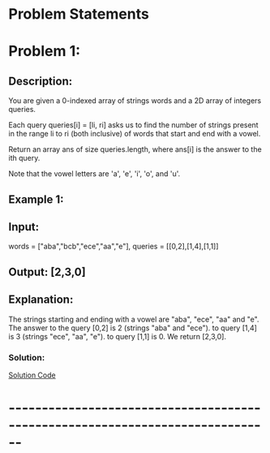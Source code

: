 # Problem Statements

# Problem 1:
## Description:
You are given a 0-indexed array of strings words and a 2D array of integers queries.

Each query queries[i] = [li, ri] asks us to find the number of strings present in the range li to ri (both inclusive) of words that start and end with a vowel.

Return an array ans of size queries.length, where ans[i] is the answer to the ith query.

Note that the vowel letters are 'a', 'e', 'i', 'o', and 'u'.
## Example 1:

## Input:
 words = ["aba","bcb","ece","aa","e"], queries = [[0,2],[1,4],[1,1]]
## Output: [2,3,0]
## Explanation: 
The strings starting and ending with a vowel are "aba", "ece", "aa" and "e".
The answer to the query [0,2] is 2 (strings "aba" and "ece").
to query [1,4] is 3 (strings "ece", "aa", "e").
to query [1,1] is 0.
We return [2,3,0].


### Solution:
[Solution Code](./VowelsCount.java)
# ------------------------------------------------------------------------------